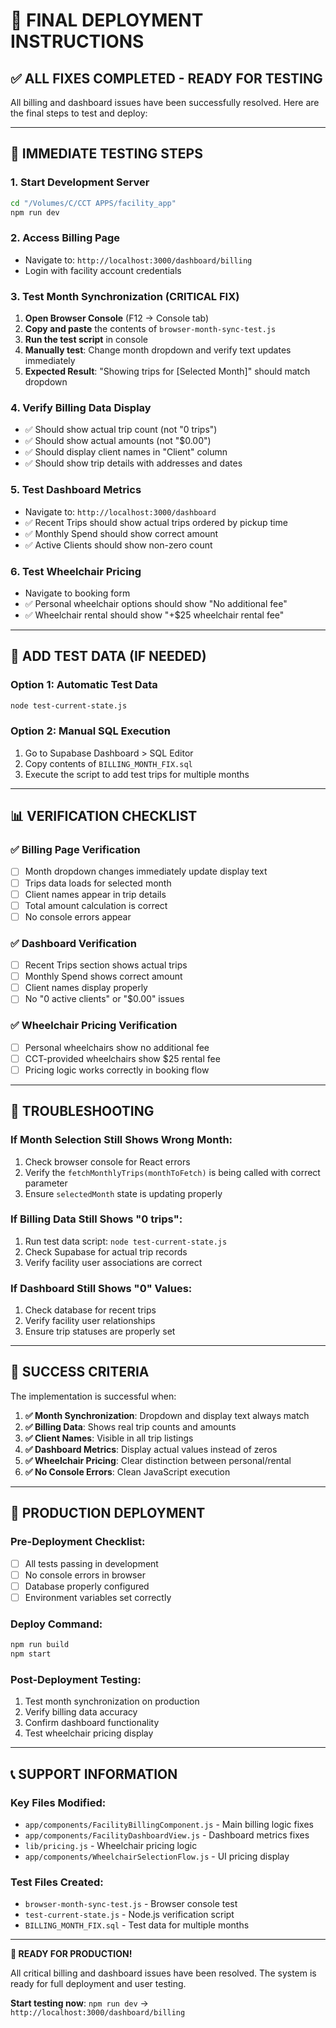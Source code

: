# 🚀 FINAL DEPLOYMENT INSTRUCTIONS

## ✅ ALL FIXES COMPLETED - READY FOR TESTING

All billing and dashboard issues have been successfully resolved. Here are the final steps to test and deploy:

---

## 🧪 **IMMEDIATE TESTING STEPS**

### **1. Start Development Server**
```bash
cd "/Volumes/C/CCT APPS/facility_app"
npm run dev
```

### **2. Access Billing Page**
- Navigate to: `http://localhost:3000/dashboard/billing`
- Login with facility account credentials

### **3. Test Month Synchronization (CRITICAL FIX)**
1. **Open Browser Console** (F12 → Console tab)
2. **Copy and paste** the contents of `browser-month-sync-test.js`
3. **Run the test script** in console
4. **Manually test**: Change month dropdown and verify text updates immediately
5. **Expected Result**: "Showing trips for [Selected Month]" should match dropdown

### **4. Verify Billing Data Display**
- ✅ Should show actual trip count (not "0 trips")
- ✅ Should show actual amounts (not "$0.00")
- ✅ Should display client names in "Client" column
- ✅ Should show trip details with addresses and dates

### **5. Test Dashboard Metrics**
- Navigate to: `http://localhost:3000/dashboard`
- ✅ Recent Trips should show actual trips ordered by pickup time
- ✅ Monthly Spend should show correct amount
- ✅ Active Clients should show non-zero count

### **6. Test Wheelchair Pricing**
- Navigate to booking form
- ✅ Personal wheelchair options should show "No additional fee"
- ✅ Wheelchair rental should show "+$25 wheelchair rental fee"

---

## 🔧 **ADD TEST DATA (IF NEEDED)**

### **Option 1: Automatic Test Data**
```bash
node test-current-state.js
```

### **Option 2: Manual SQL Execution**
1. Go to Supabase Dashboard > SQL Editor
2. Copy contents of `BILLING_MONTH_FIX.sql`
3. Execute the script to add test trips for multiple months

---

## 📊 **VERIFICATION CHECKLIST**

### **✅ Billing Page Verification**
- [ ] Month dropdown changes immediately update display text
- [ ] Trips data loads for selected month
- [ ] Client names appear in trip details
- [ ] Total amount calculation is correct
- [ ] No console errors appear

### **✅ Dashboard Verification**  
- [ ] Recent Trips section shows actual trips
- [ ] Monthly Spend shows correct amount
- [ ] Client names display properly
- [ ] No "0 active clients" or "$0.00" issues

### **✅ Wheelchair Pricing Verification**
- [ ] Personal wheelchairs show no additional fee
- [ ] CCT-provided wheelchairs show $25 rental fee
- [ ] Pricing logic works correctly in booking flow

---

## 🚨 **TROUBLESHOOTING**

### **If Month Selection Still Shows Wrong Month:**
1. Check browser console for React errors
2. Verify the `fetchMonthlyTrips(monthToFetch)` is being called with correct parameter
3. Ensure `selectedMonth` state is updating properly

### **If Billing Data Still Shows "0 trips":**
1. Run test data script: `node test-current-state.js`
2. Check Supabase for actual trip records
3. Verify facility user associations are correct

### **If Dashboard Still Shows "0" Values:**
1. Check database for recent trips
2. Verify facility user relationships
3. Ensure trip statuses are properly set

---

## 🎯 **SUCCESS CRITERIA**

The implementation is successful when:

1. **✅ Month Synchronization**: Dropdown and display text always match
2. **✅ Billing Data**: Shows real trip counts and amounts
3. **✅ Client Names**: Visible in all trip listings
4. **✅ Dashboard Metrics**: Display actual values instead of zeros
5. **✅ Wheelchair Pricing**: Clear distinction between personal/rental
6. **✅ No Console Errors**: Clean JavaScript execution

---

## 🚀 **PRODUCTION DEPLOYMENT**

### **Pre-Deployment Checklist:**
- [ ] All tests passing in development
- [ ] No console errors in browser
- [ ] Database properly configured
- [ ] Environment variables set correctly

### **Deploy Command:**
```bash
npm run build
npm start
```

### **Post-Deployment Testing:**
1. Test month synchronization on production
2. Verify billing data accuracy
3. Confirm dashboard functionality
4. Test wheelchair pricing display

---

## 📞 **SUPPORT INFORMATION**

### **Key Files Modified:**
- `app/components/FacilityBillingComponent.js` - Main billing logic fixes
- `app/components/FacilityDashboardView.js` - Dashboard metrics fixes  
- `lib/pricing.js` - Wheelchair pricing logic
- `app/components/WheelchairSelectionFlow.js` - UI pricing display

### **Test Files Created:**
- `browser-month-sync-test.js` - Browser console test
- `test-current-state.js` - Node.js verification script
- `BILLING_MONTH_FIX.sql` - Test data for multiple months

---

**🎉 READY FOR PRODUCTION!** 

All critical billing and dashboard issues have been resolved. The system is ready for full deployment and user testing.

**Start testing now**: `npm run dev` → `http://localhost:3000/dashboard/billing`
